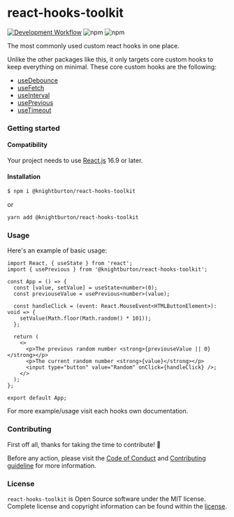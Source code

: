 # react-hooks-toolkit

[![Development Workflow](https://github.com/knightburton/react-hooks-toolkit/actions/workflows/development.yml/badge.svg)](https://github.com/knightburton/react-hooks-toolkit/actions/workflows/development.yml)
![npm](https://img.shields.io/npm/v/@knightburton/react-hooks-toolkit)
![npm](https://img.shields.io/npm/dt/@knightburton/react-hooks-toolkit)

The most commonly used custom react hooks in one place.

Unlike the other packages like this, it only targets core custom hooks to keep everything on minimal.
These core custom hooks are the following:
- [useDebounce](/src/useDebounce/README.md)
- [useFetch](/src/useFetch/README.md)
- [useInterval](/src/useInterval/README.md)
- [usePrevious](/src/usePrevious/README.md)
- [useTimeout](/src/useTimeout/README.md)

### Getting started
#### Compatibility
Your project needs to use [React.js](https://reactjs.org/) 16.9 or later.

#### Installation
```bash
$ npm i @knightburton/react-hooks-toolkit
```
or
```bash
yarn add @knightburton/react-hooks-toolkit
```

### Usage
Here's an example of basic usage:
```tsx
import React, { useState } from 'react';
import { usePrevious } from '@knightburton/react-hooks-toolkit';

const App = () => {
  const [value, setValue] = useState<number>(0);
  const previouseValue = usePrevious<number>(value);

  const handleClick = (event: React.MouseEvent<HTMLButtonElement>): void => {
    setValue(Math.floor(Math.random() * 101));
  };

  return (
    <>
      <p>The previous random number <strong>{previouseValue || 0}</strong></p>
      <p>The current random number <strong>{value}</strong></p>
      <input type="button" value="Random" onClick={handleClick} />;
    </>
  );
};

export default App;
```
For more example/usage visit each hooks own documentation.

### Contributing
First off all, thanks for taking the time to contribute! :muscle:

Before any action, please visit the [Code of Conduct](https://github.com/knightburton/react-hooks-toolkit/blob/main/CODE_OF_CONDUCT.md) and [Contributing guideline](https://github.com/knightburton/react-hooks-toolkit/blob/main/CONTRIBUTING.md) for more information.

### License

`react-hooks-toolkit` is Open Source software under the MIT license. Complete license and copyright information can be found within the [license](https://github.com/knightburton/react-hooks-toolkit/blob/main/LICENSE).
